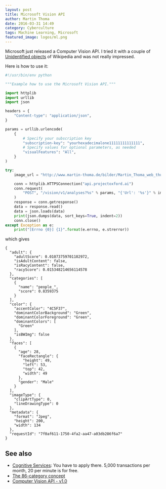 ```yaml
---
layout: post
title: Microsoft Vision API
author: Martin Thoma
date: 2016-03-31 14:49
category: Cyberculture
tags: Machine Learning, Microsoft
featured_image: logos/ml.png
---
```

Microsoft just released a Computer Vision API. I tried it with a couple of
[Unidentified objects](https://commons.wikimedia.org/wiki/Category:Unidentified_objects)
of Wikipedia and was not really impressed.

Here is how to use it:

```python
#!/usr/bin/env python

"""Example how to use the Microsoft Vision API."""

import httplib
import urllib
import json

headers = {
    "Content-type": "application/json",
}

params = urllib.urlencode(
    {
        # Specify your subscription key
        "subscription-key": "yourhexadecimalone11111111111111",
        # Specify values for optional parameters, as needed
        "visualFeatures": "All",
    }
)

try:
    image_url = "http://www.martin-thoma.de/bilder/Martin_Thoma_web_thumb.jpg"

    conn = httplib.HTTPSConnection("api.projectoxford.ai")
    conn.request(
        "POST", "/vision/v1/analyses?%s" % params, "{'Url': '%s'}" % image_url, headers
    )
    response = conn.getresponse()
    data = response.read()
    data = json.loads(data)
    print(json.dumps(data, sort_keys=True, indent=2))
    conn.close()
except Exception as e:
    print("[Errno {0}] {1}".format(e.errno, e.strerror))
```

which gives

```text
{
  "adult": {
    "adultScore": 0.01073759701102972,
    "isAdultContent": false,
    "isRacyContent": false,
    "racyScore": 0.015348214656114578
  },
  "categories": [
    {
      "name": "people_",
      "score": 0.8359375
    }
  ],
  "color": {
    "accentColor": "4C5F37",
    "dominantColorBackground": "Green",
    "dominantColorForeground": "Green",
    "dominantColors": [
      "Green"
    ],
    "isBWImg": false
  },
  "faces": [
    {
      "age": 28,
      "faceRectangle": {
        "height": 49,
        "left": 53,
        "top": 42,
        "width": 49
      },
      "gender": "Male"
    }
  ],
  "imageType": {
    "clipArtType": 0,
    "lineDrawingType": 0
  },
  "metadata": {
    "format": "Jpeg",
    "height": 200,
    "width": 134
  },
  "requestId": "7f0af611-1750-4fa2-aa47-a03db286f6a7"
}
```

## See also

* [Cognitive Services](https://www.microsoft.com/cognitive-services/en-us/subscriptions): You have to apply there. 5,000 transactions per month, 20 per minute is for free.
* [The 86-category concept](https://www.microsoft.com/cognitive-services/en-us/computer-vision-api/documentation/analyzeimage)
* [Computer Vision API - v1.0](https://dev.projectoxford.ai/docs/services/56f91f2d778daf23d8ec6739/operations/56f91f2e778daf14a499e1fa)